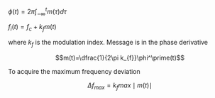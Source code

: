 
$\phi(t)=2\pi \int_{-\infty}^{t}m(\tau)d\tau$

$f_{i}(t)=f_{c}+k_{f}m(t)$

where $k_{f}$ is the modulation index. Message is in the phase derivative

$$m(t)=\dfrac{1}{2\pi k_{f}}\phi^\prime(t)$$

To acquire the maximum frequency deviation 

$$\Delta f_{max}=k_{f}max\mid m(t)\mid$$